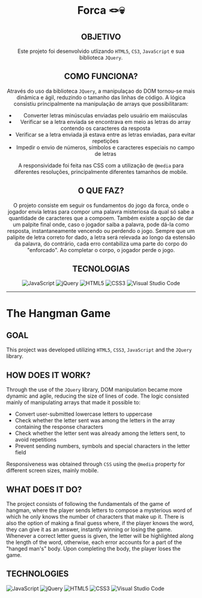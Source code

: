 <div align="center">
<h1 align="center">Forca 🪢💀</h1>

## OBJETIVO
  Este projeto foi desenvolvido utlizando ```HTML5```, ```CS3```, ```JavaScript``` e sua biblioteca ```JQuery```.
  
## COMO FUNCIONA?
  
  Através do uso da biblioteca ```JQuery```, a manipulaçao do DOM tornou-se mais dinâmica e ágil, reduzindo o tamanho das linhas de código. A lógica consistiu principalmente na manipulação de arrays que possibilitaram:

<ul>
  <li>Converter letras minúsculas enviadas pelo usuário em maiúsculas</li>
  <li>Verificar se a letra enviada se encontrava em meio as letras do array contendo os caracteres da resposta</li>
  <li>Verificar se a letra enviada já estava entre as letras enviadas, para evitar repetições</li>
  <li>Impedir o envio de números, símbolos e caracteres especiais no campo de letras</li>
</ul>

  A responsividade foi feita nas CSS com a utilização de ```@media``` para diferentes resoluções, principalmente diferentes tamanhos de mobile.
  
## O QUE FAZ?

  O projeto consiste em seguir os fundamentos do jogo da forca, onde o jogador envia letras para compor uma palavra misteriosa da qual só sabe a quantidade de caracteres que a compoem. Também existe a opção de dar um palpite final onde, caso o jogador saiba a palavra, pode dá-la como resposta, instantaneamente vencendo ou perdendo o jogo. Sempre que um palipite de letra correto for dado, a letra será relevada ao longo da estensão da palavra, do contrário, cada erro contabiliza uma parte do corpo do "enforcado". Ao completar o corpo, o jogador perde o jogo.

## TECNOLOGIAS

  ![JavaScript](https://img.shields.io/badge/javascript-%23323330.svg?style=for-the-badge&logo=javascript&logoColor=%23F7DF1E)
  ![jQuery](https://img.shields.io/badge/jquery-%230769AD.svg?style=for-the-badge&logo=jquery&logoColor=white)
  ![HTML5](https://img.shields.io/badge/html5-%23E34F26.svg?style=for-the-badge&logo=html5&logoColor=white)
  ![CSS3](https://img.shields.io/badge/css3-%231572B6.svg?style=for-the-badge&logo=css3&logoColor=white)
  ![Visual Studio Code](https://img.shields.io/badge/Visual%20Studio%20Code-0078d7.svg?style=for-the-badge&logo=visual-studio-code&logoColor=white)
</div>

----------------------------------------------------------------------------------------------------------------------------------

<h1>The Hangman Game</h1>

## GOAL
  This project was developed utilizing ```HTML5```, ```CSS3```, ```JavaScript``` and the ```JQuery``` library.
  
## HOW DOES IT WORK?

  Through the use of the ```JQuery``` library, DOM manipulation became more dynamic and agile, reducing the size of lines of code. The logic consisted mainly of manipulating arrays that made it possible to:

  <ul>
    <li>Convert user-submitted lowercase letters to uppercase</li>
    <li>Check whether the letter sent was among the letters in the array containing the response characters</li>
    <li>Check whether the letter sent was already among the letters sent, to avoid repetitions</li>
    <li>Prevent sending numbers, symbols and special characters in the letter field</li>
  </ul>

Responsiveness was obtained through ```CSS``` using the ```@media``` property for different screen sizes, mainly mobile.
  
## WHAT DOES IT DO?

  The project consists of following the fundamentals of the game of hangman, where the player sends letters to compose a mysterious word of which he only knows the number of characters that make up it. There is also the option of making a final guess where, if the player knows the word, they can give it as an answer, instantly winning or losing the game. Whenever a correct letter guess is given, the letter will be highlighted along the length of the word, otherwise, each error accounts for a part of the "hanged man's" body. Upon completing the body, the player loses the game.
  
## TECHNOLOGIES

  ![JavaScript](https://img.shields.io/badge/javascript-%23323330.svg?style=for-the-badge&logo=javascript&logoColor=%23F7DF1E)
  ![jQuery](https://img.shields.io/badge/jquery-%230769AD.svg?style=for-the-badge&logo=jquery&logoColor=white)
  ![HTML5](https://img.shields.io/badge/html5-%23E34F26.svg?style=for-the-badge&logo=html5&logoColor=white)
  ![CSS3](https://img.shields.io/badge/css3-%231572B6.svg?style=for-the-badge&logo=css3&logoColor=white)
  ![Visual Studio Code](https://img.shields.io/badge/Visual%20Studio%20Code-0078d7.svg?style=for-the-badge&logo=visual-studio-code&logoColor=white)
